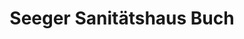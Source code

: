 ---
title: "Seeger Sanitätshaus Buch"
url: /berlin/seeger-sanitaetshaus-buch/
shop: Sanitätshaus
---